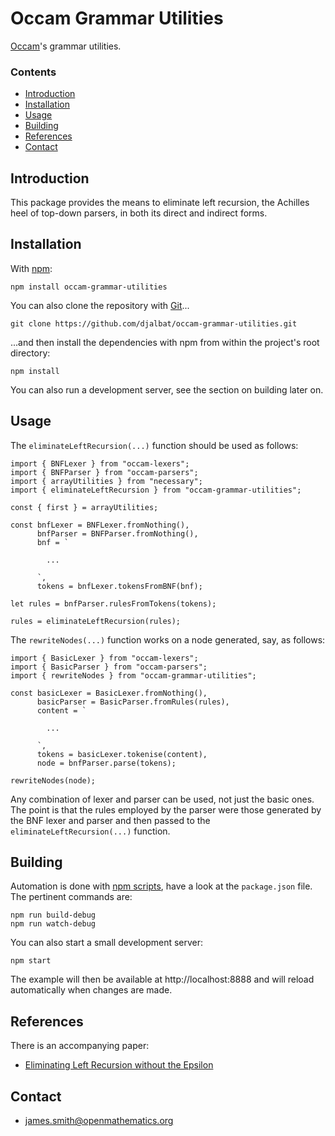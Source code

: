 # Occam Grammar Utilities

[Occam](https://github.com/djalbat/occam)'s grammar utilities.

### Contents

- [Introduction](#introduction)
- [Installation](#installation)
- [Usage](#usage)
- [Building](#building)
- [References](#references)
- [Contact](#contact)

## Introduction

This package provides the means to eliminate left recursion, the Achilles heel of top-down parsers, in both its direct and indirect forms.

## Installation

With [npm](https://www.npmjs.com/):

    npm install occam-grammar-utilities

You can also clone the repository with [Git](https://git-scm.com/)...

    git clone https://github.com/djalbat/occam-grammar-utilities.git

...and then install the dependencies with npm from within the project's root directory:

    npm install

You can also run a development server, see the section on building later on.

## Usage

The `eliminateLeftRecursion(...)` function should be used as follows:

```
import { BNFLexer } from "occam-lexers";
import { BNFParser } from "occam-parsers";
import { arrayUtilities } from "necessary";
import { eliminateLeftRecursion } from "occam-grammar-utilities";

const { first } = arrayUtilities;

const bnfLexer = BNFLexer.fromNothing(),
      bnfParser = BNFParser.fromNothing(),
      bnf = `

        ...

      `,
      tokens = bnfLexer.tokensFromBNF(bnf);
      
let rules = bnfParser.rulesFromTokens(tokens);

rules = eliminateLeftRecursion(rules);
```
The `rewriteNodes(...)` function works on a node generated, say, as follows:
```
import { BasicLexer } from "occam-lexers";
import { BasicParser } from "occam-parsers";
import { rewriteNodes } from "occam-grammar-utilities";

const basicLexer = BasicLexer.fromNothing(),
      basicParser = BasicParser.fromRules(rules),
      content = `

        ...

      `,
      tokens = basicLexer.tokenise(content),
      node = bnfParser.parse(tokens);

rewriteNodes(node);
```
Any combination of lexer and parser can be used, not just the basic ones. The point is that the rules employed by the parser were those generated by the BNF lexer and parser and then passed to the `eliminateLeftRecursion(...)` function.

## Building

Automation is done with [npm scripts](https://docs.npmjs.com/misc/scripts), have a look at the `package.json` file. The pertinent commands are:

    npm run build-debug
    npm run watch-debug

You can also start a small development server:

    npm start

The example will then be available at http://localhost:8888 and will reload automatically when changes are made.

## References

There is an accompanying paper:

* [Eliminating Left Recursion without the Epsilon](https://arxiv.org/abs/1908.10888)


## Contact

* james.smith@openmathematics.org
